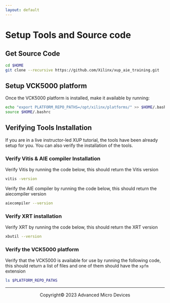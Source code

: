 ```yaml
---
layout: default
---
```


# Setup Tools and Source code


## Get Source Code

```sh
cd $HOME
git clone --recursive https://github.com/Xilinx/xup_aie_training.git
```

## Setup VCK5000 platform

Once the VCK5000 platform is installed, make it available by running:

```sh
echo "export PLATFORM_REPO_PATHS=/opt/xilinx/platforms/" >> $HOME/.bashrc
source $HOME/.bashrc
```

## Verifying Tools Installation

If you are in a live instructor-led XUP tutorial, the tools have been already setup for you. You can also verify the installation of the tools.

### Verify Vitis & AIE compiler Installation

Verify Vitis by running the code below, this should return the Vitis version

```sh
vitis -version
```

Verify the AIE compiler by running the code below, this should return the aiecompiler version

```sh
aiecompiler --version
```

### Verify XRT installation

Verify XRT by running the code below, this should return the XRT version

```sh
xbutil --version
```

### Verify the VCK5000 platform

Verify that the VCK5000 is available for use by running the following code, this should return a list of files and one of them should have the `xpfm` extension

```sh
ls $PLATFORM_REPO_PATHS
```

---------------------------------------
<p align="center">Copyright&copy; 2023 Advanced Micro Devices</p>
